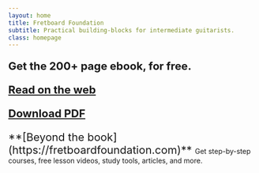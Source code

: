 ```yaml
---
layout: home
title: Fretboard Foundation
subtitle: Practical building-blocks for intermediate guitarists.
class: homepage
---
```


<div style="font-size: 22px;" markdown="block">

**Get the 200+ page ebook, for free.**

**[Read on the web](book.html)**

**[Download PDF](https://pages.fretboardfoundation.com/pdf)**

</div>

<span style="font-size: 22px;" markdown="block">
**[Beyond the book](https://fretboardfoundation.com)**  
</span>
Get step-by-step courses, free lesson videos, study tools, articles, and more.

<div style="margin-bottom: 50px;"></div>
<div></div>
